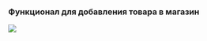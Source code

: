### Функционал для добавления товара в магазин
<img src="https://user-images.githubusercontent.com/105391964/215510715-7cf5564e-d9b6-4098-8695-f8f1a693d0f5.gif"></img>
